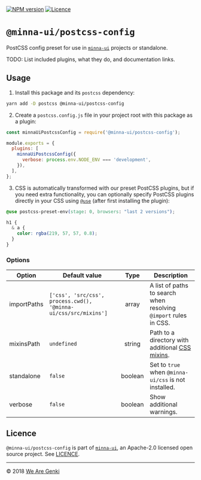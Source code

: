 <!-- markdownlint-disable first-line-h1 ol-prefix -->

[![NPM version](https://img.shields.io/npm/v/@minna-ui/postcss-config.svg)](https://www.npmjs.com/package/@minna-ui/postcss-config)
[![Licence](https://img.shields.io/npm/l/@minna-ui/postcss-config.svg)](https://github.com/WeAreGenki/minna-ui/blob/master/LICENCE)

# `@minna-ui/postcss-config`

PostCSS config preset for use in [`minna-ui`](https://github.com/WeAreGenki/minna-ui) projects or standalone.

TODO: List included plugins, what they do, and documentation links.

## Usage

1. Install this package and its `postcss` dependency:

```sh
yarn add -D postcss @minna-ui/postcss-config
```

2. Create a `postcss.config.js` file in your project root with this package as a plugin:

```js
const minnaUiPostcssConfig = require('@minna-ui/postcss-config');

module.exports = {
  plugins: [
    minnaUiPostcssConfig({
      verbose: process.env.NODE_ENV === 'development',
    }),
  ],
};
```

3. CSS is automatically transformed with our preset PostCSS plugins, but if you need extra functionality, you can optionally specify PostCSS plugins directly in your CSS using [`@use`](https://github.com/postcss/postcss-use) (after first installing the plugin):

```css
@use postcss-preset-env(stage: 0, browsers: "last 2 versions");

h1 {
  & a {
    color: rgba(219, 57, 57, 0.8);
  }
}
```

### Options

| Option | Default value | Type | Description |
| --- | --- | :---: | --- |
| importPaths | `['css', 'src/css', process.cwd(), '@minna-ui/css/src/mixins']` | array | A list of paths to search when resolving `@import` rules in CSS. |
| mixinsPath | `undefined` | string | Path to a directory with additional [CSS mixins](https://github.com/postcss/postcss-mixins/blob/master/README.md). |
| standalone | `false` | boolean | Set to `true` when `@minna-ui/css` is not installed. |
| verbose | `false` | boolean | Show additional warnings. |

## Licence

`@minna-ui/postcss-config` is part of [`minna-ui`](https://github.com/WeAreGenki/minna-ui), an Apache-2.0 licensed open source project. See [LICENCE](https://github.com/WeAreGenki/minna-ui/blob/master/LICENCE).

-----

© 2018 [We Are Genki](https://wearegenki.com)
